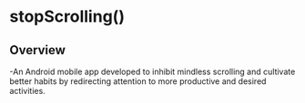 # stopScrolling()

## Overview 
-An Android mobile app developed to inhibit mindless scrolling and cultivate better habits by redirecting attention to more productive and desired activities.
